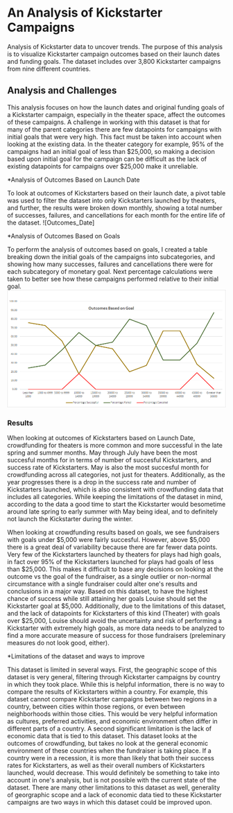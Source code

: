 # An Analysis of Kickstarter Campaigns
Analysis of Kickstarter data to uncover trends. The purpose of this analysis is to visualize Kickstarter campaign outcomes based on their launch dates and funding goals. The dataset includes over 3,800 Kickstarter campaigns from nine different countries. 

## Analysis and Challenges
This analysis focuses on how the launch dates and original funding goals of a Kickstarter campaign, especially in the theater space, affect the outcomes
of these campaigns. A challenge in working with this dataset is that for many of the parent categories there are few datapoints for campaigns with initial goals that were very high. This fact must be taken into account when looking at the existing data. In the theater category for example, 95% of the campaigns had an initial goal of less than $25,000, so making a decision based upon initial goal for the campaign can be difficult as the lack of existing datapoints for campaigns over $25,000 make it unreliable. 

*Analysis of Outcomes Based on Launch Date

To look at outcomes of Kickstarters based on their launch date, a pivot table was used to filter the dataset into only Kickstarters launched by theaters, and further,
the results were broken down monthly, showing a total number of successes, failures, and cancellations for each month for the entire life of the dataset. 
![Outcomes_Date]

*Analysis of Outcomes Based on Goals

To perform the analysis of outcomes based on goals, I created a table breaking down the initial goals of the campaigns into subcategories, and showing how many successes, failures and cancellations there were for each subcategory of monetary goal. Next percentage calculations were taken to better see how these campaigns performed relative to their initial goal. 
![Outcomes_Goals](Outcomes_vs_Goals.png)

### Results
When looking at outcomes of Kickstarters based on Launch Date, crowdfunding for theaters is more common and more successful in the late spring and summer months. May through July have been the most succesful months for
in terms of number of succesful Kickstarters, and success rate of Kickstarters. May is also the most succesful month for crowdfunding across all categories, not just for theaters. Additionally, as the year progresses there is a drop in the success rate and number of Kickstarters launched, which is also consistent with crowdfunding data that includes all categories. While keeping the limitations of the dataset in mind, according to the data a good time to start the Kickstarter would besometime around late spring to early summer with May being ideal, and to definitely not launch the Kickstarter during the winter.  
 
 When looking at crowdfunding results based on goals, we see fundraisers with goals under $5,000 were fairly succesful. However, above $5,000 there is a great 
deal of variability because there are far fewer data points. Very few of the Kickstarters launched by theaters for plays had high goals, in fact over 95%
 of the Kickstarters launched for plays had goals of less than $25,000. This makes it difficult to base any decisions on looking at the outcome vs the goal of the 
fundraiser, as a single outlier or non-normal circumstance with a single fundraiser could alter one's results and conclusions in a major way. Based on this dataset,
to have the highest chance of success while still attaining her goals Louise should set the Kickstarter goal at $5,000. Additionally, due to the limitations of this
dataset, and the lack of datapoints for Kickstarters of this kind (Theater) with goals over $25,000, Louise should avoid the uncertainty and risk of performing a Kickstarter
with extremely high goals, as more data needs to be analyzed to find a more accurate measure of success for those fundraisers (preleminary measures do not look good, either).

*Limitations of the dataset and ways to improve

This dataset is limited in several ways. First, the geographic scope of this dataset is very general, filtering through Kickstarter
campaigns by country in which they took place. While this is helpful information, there is no way to compare the results of Kickstarters within a country. For example, this dataset cannot compare Kickstarter campaigns between two regions in a country, between cities within those regions, or even between neighborhoods within those cities. This would be very helpful information as cultures, preferred activities, and economic environment often differ in different parts of a country. A second significant limitation is the lack of economic data that is tied to this dataset. This dataset looks at the outcomes of crowdfunding, but takes no look at the general economic environment of these countries when the fundraiser is taking place. If a country were in a recession, it is more than  likely that both their success rates for Kickstarters, as well as their overall numbers of Kickstarters launched, would decrease. This would definitely be something to take into account in one's analysis, but is not possible with the current state of the dataset. There are many other limitations to this dataset as well, generality of georgraphic scope and a lack of economic data tied to these Kickstarter
campaigns are two ways in which this dataset could be improved upon.   







